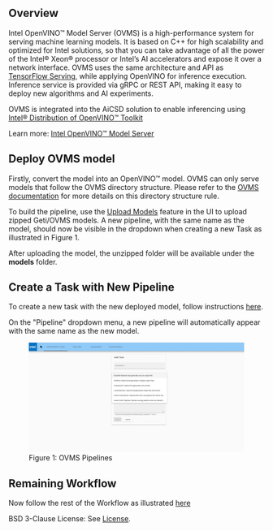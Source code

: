 ## Overview

Intel OpenVINO™ Model Server (OVMS) is a high-performance system for serving machine learning models. It is based on C++ for high scalability and optimized for Intel solutions, so that you can take advantage of all the power of the Intel® Xeon® processor or Intel’s AI accelerators and expose it over a network interface. OVMS uses the same architecture and API as [TensorFlow Serving](https://github.com/tensorflow/serving), while applying OpenVINO for inference execution. Inference service is provided via gRPC or REST API, making it easy to deploy new algorithms and AI experiments.

OVMS is integrated into the AiCSD solution to enable inferencing using ​[Intel® Distribution of OpenVINO™ Toolkit](https://www.intel.com/content/www/us/en/developer/tools/openvino-toolkit/overview.html)

Learn more: [Intel OpenVINO™ Model Server](https://docs.openvino.ai/latest/ovms_what_is_openvino_model_server.html#openvino-model-server)

## Deploy OVMS model

Firstly, convert the model into an OpenVINO™ model. OVMS can only serve models that follow the OVMS directory structure. Please refer to the [OVMS documentation](https://docs.openvino.ai/latest/ovms_docs_models_repository.html) for more details on this directory structure rule.

To build the pipeline, use the [Upload Models](../../getting-started/ms-web-ui-guide-upload-model.md) feature in the UI to upload zipped Geti/OVMS models. A new pipeline, with the same name as the model, should now be visible in the dropdown when creating a new Task as illustrated in Figure 1.

After uploading the model, the unzipped folder will be available under the **models** folder. 

## Create a Task with New Pipeline

To create a new task with the new deployed model, follow instructions [here](../../getting-started/ms-web-ui-guide-tasks.md#create-task).

On the "Pipeline" dropdown menu, a new pipeline will automatically appear with the same name as the new model.

<figure class="figure-image">
<img src="../../images/OvmsPipeline.jpg" alt="Figure 1: OVMS Pipelines">
<figcaption>Figure 1: OVMS Pipelines</figcaption>
</figure>

## Remaining Workflow

Now follow the rest of the Workflow as illustrated [here](../../getting-started/basic-workflow.md)

BSD 3-Clause License: See [License](../../LICENSE.md).